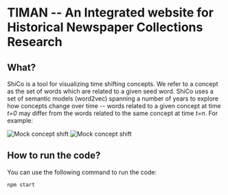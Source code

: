 # TIMAN --  An Integrated website for Historical Newspaper Collections Research

## What?

ShiCo is a tool for visualizing time shifting concepts. We refer to a concept as the set of words which are related to a given seed word. ShiCo uses a set of semantic models (word2vec) spanning a number of years to explore how concepts change over time -- words related to a given concept at time *t=0* may differ from the words related to the same concept at time *t=n*. For example:

![Mock concept shift](./ShiCo-master/docs/mockConcept1.png)
![Mock concept shift](./ShiCo-master/docs/mockConcept2.png)


## How to run the code?
You can use the following command to run the code:
```
npm start
```
